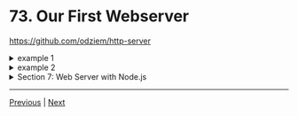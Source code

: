 # 73. Our First Webserver

https://github.com/odziem/http-server

<details>
  <summary> example 1</summary>

  - `index.js`
  ```
const http = require('http');

PORT = 3000;

const server = http.createServer((req, res) => {
    
    res.writeHead(200, {
        'Content-Type': 'text/plain',
    });
    res.end('Hello! Sir Isaac Newton is your freind!'); 

});

server.listen(PORT, () => {
    console.log(`Listening on port ${PORT}...`)
});
  ```
  ---

  -   run `node index.js`

  ```
  Listening on port 3000...
  ```

 ---

 -  on webroswer goto `http://localhost:3000/` 

 <p align="center" >
    <img src="../imags/73_Our-First-Webserver.png" width="80%" >
</p>

</details>
<details>
  <summary> example 2</summary>

  - `index.js`
  ```
const http = require('http');

PORT = 3000;

const server = http.createServer((req, res) => {

    res.writeHead(200, {
        'Content-Type': 'application/json',
    });

    res.end(JSON.stringify({
            id: 1,
            name: 'Sir Isaac Newton'
        }));

});

server.listen(PORT, () => {
    console.log(`Listening on port ${PORT}...`)
});
  ```
  ---

  -   run `node index.js`

  ```
  Listening on port 3000...
  ```

 ---

 -  on webroswer goto `http://localhost:3000/`

 <p align="center" >
    <img src="../imags/73_Our-First-Webserver_1.png" width="80%" >
</p>

</details>

<details>
  <summary> Section 7: Web Server with Node.js </summary>

  - [Codebase: http-server](../src/s7_http-server/)

</details>

---

[Previous](./72_HTTP-Responses.md) | [Next](./74_HTTP-APIs-and-Routing.md)